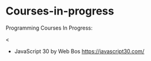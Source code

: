# Courses-in-progress

Programming Courses In Progress:

<<ul>
    <li>JavaScript 30 by Web Bos https://javascript30.com/ </li>
</ul>